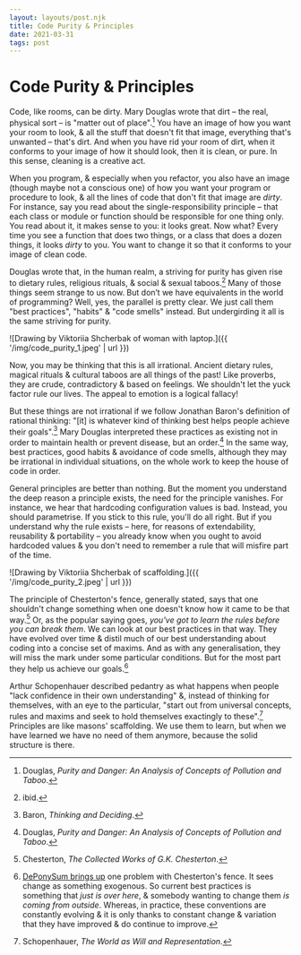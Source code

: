 ```yaml
---
layout: layouts/post.njk
title: Code Purity & Principles
date: 2021-03-31
tags: post
---
```


# Code Purity & Principles

Code, like rooms, can be dirty. Mary Douglas wrote that dirt – the real, physical sort – is "matter out of place".[^1] You have an image of how you want your room to look, & all the stuff that doesn't fit that image, everything that's unwanted – that's dirt. And when you have rid your room of dirt, when it conforms to your image of how it should look, then it is clean, or pure. In this sense, cleaning is a creative act.

When you program, & especially when you refactor, you also have an image (though maybe not a conscious one) of how you want your program or procedure to look, & all the lines of code that don't fit that image are _dirty_. For instance, say you read about the single-responsibility principle – that each class or module or function should be responsible for one thing only. You read about it, it makes sense to you: it looks great. Now what? Every time you see a function that does two things, or a class that does a dozen things, it looks _dirty_ to you. You want to change it so that it conforms to your image of clean code.

Douglas wrote that, in the human realm, a striving for purity has given rise to dietary rules, religious rituals, & social & sexual taboos.[^2] Many of those things seem strange to us now. But don’t we have equivalents in the world of programming? Well, yes, the parallel is pretty clear. We just call them "best practices", "habits" & "code smells" instead. But undergirding it all is the same striving for purity.

![Drawing by Viktoriia Shcherbak of woman with laptop.]({{ '/img/code_purity_1.jpeg' | url }})

Now, you may be thinking that this is all irrational. Ancient dietary rules, magical rituals & cultural taboos are all things of the past! Like proverbs, they are crude, contradictory & based on feelings. We shouldn't let the yuck factor rule our lives. The appeal to emotion is a logical fallacy!

But these things are not irrational if we follow Jonathan Baron's definition of rational thinking: "[it] is whatever kind of thinking best helps people achieve their goals".[^3] Mary Douglas interpreted these practices as existing not in order to maintain health or prevent disease, but an order.[^4] In the same way, best practices, good habits & avoidance of code smells, although they may be irrational in individual situations, on the whole work to keep the house of code in order.

General principles are better than nothing. But the moment you understand the deep reason a principle exists, the need for the principle vanishes. For instance, we hear that hardcoding configuration values is bad. Instead, you should parametrise. If you stick to this rule, you'll do all right. But if you understand why the rule exists – here, for reasons of extendability, reusability & portability – you already know when you ought to avoid hardcoded values & you don't need to remember a rule that will misfire part of the time.

![Drawing by Viktoriia Shcherbak of scaffolding.]({{ '/img/code_purity_2.jpeg' | url }})

The principle of Chesterton's fence, generally stated, says that one shouldn't change something when one doesn't know how it came to be that way.[^5] Or, as the popular saying goes, _you've got to learn the rules before you can break them_. We can look at our best practices in that way. They have evolved over time & distil much of our best understanding about coding into a concise set of maxims. And as with any generalisation, they will miss the mark under some particular conditions. But for the most part they help us achieve our goals.[^6]

Arthur Schopenhauer described pedantry as what happens when people "lack confidence in their own understanding" &, instead of thinking for themselves, with an eye to the particular, "start out from universal concepts, rules and maxims and seek to hold themselves exactingly to these".[^7] Principles are like masons' scaffolding. We use them to learn, but when we have learned we have no need of them anymore, because the solid structure is there.

[^1]: Douglas, _Purity and Danger: An Analysis of Concepts of Pollution and Taboo_.
[^2]: ibid.
[^3]: Baron, _Thinking and Deciding_.
[^4]: Douglas, _Purity and Danger: An Analysis of Concepts of Pollution and Taboo_.
[^5]: Chesterton, _The Collected Works of G.K. Chesterton_.
[^6]: [DePonySum brings up](https://deponysum.com/2020/01/05/chestertons-fence-and-thinking-using-sayings/) one problem with Chesterton's fence. It sees change as something exogenous. So current best practices is something that _just is over here_, & somebody wanting to change them _is coming from outside_. Whereas, in practice, these conventions are constantly evolving & it is only thanks to constant change & variation that they have improved & do continue to improve.
[^7]: Schopenhauer, _The World as Will and Representation_.
